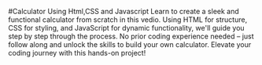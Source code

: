 #Calculator Using Html,CSS and Javascript
Learn to create a sleek and functional calculator from scratch in this vedio. Using HTML for structure, CSS for styling, and JavaScript for dynamic functionality, we'll guide you step by step through the process. No prior coding experience needed – just follow along and unlock the skills to build your own calculator. Elevate your coding journey with this hands-on project!
